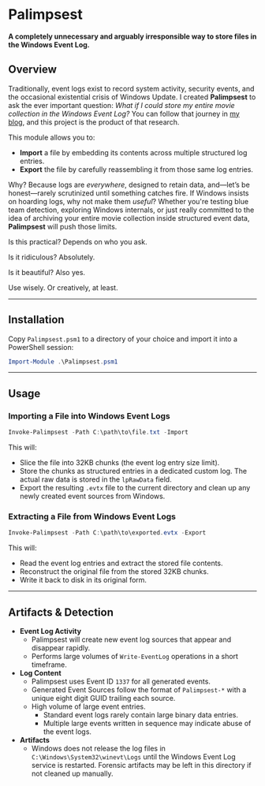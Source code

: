 # Palimpsest

**A completely unnecessary and arguably irresponsible way to store files in the Windows Event Log.**
## Overview

Traditionally, event logs exist to record system activity, security events, and the occasional existential crisis of Windows Update. I created **Palimpsest** to ask the ever important question: _What if I could store my entire movie collection in the Windows Event Log?_ You can follow that journey in [my blog](https://blog.rice.is/post/logjam/), and this project is the product of that research.

This module allows you to:

- **Import** a file by embedding its contents across multiple structured log entries.
- **Export** the file by carefully reassembling it from those same log entries.

Why? Because logs are _everywhere_, designed to retain data, and—let’s be honest—rarely scrutinized until something catches fire. If Windows insists on hoarding logs, why not make them _useful_? Whether you're testing blue team detection, exploring Windows internals, or just really committed to the idea of archiving your entire movie collection inside structured event data, **Palimpsest** will push those limits.

Is this practical? Depends on who you ask. 

Is it ridiculous? Absolutely. 

Is it beautiful? Also yes.

Use wisely. Or creatively, at least.

---

## Installation

Copy `Palimpsest.psm1` to a directory of your choice and import it into a PowerShell session:

```powershell
Import-Module .\Palimpsest.psm1
```

---

## Usage

### Importing a File into Windows Event Logs

```powershell
Invoke-Palimpsest -Path C:\path\to\file.txt -Import
```

This will:

- Slice the file into 32KB chunks (the event log entry size limit).
- Store the chunks as structured entries in a dedicated custom log. The actual raw data is stored in the `lpRawData` field.
- Export the resulting `.evtx` file to the current directory and clean up any newly created event sources from Windows.

### Extracting a File from Windows Event Logs

```powershell
Invoke-Palimpsest -Path C:\path\to\exported.evtx -Export
```

This will:

- Read the event log entries and extract the stored file contents.
- Reconstruct the original file from the stored 32KB chunks.
- Write it back to disk in its original form.

---

## Artifacts & Detection

- **Event Log Activity**
    - Palimpsest will create new event log sources that appear and disappear rapidly.
    - Performs large volumes of `Write-EventLog` operations in a short timeframe.
- **Log Content**
    - Palimpsest uses Event ID `1337` for all generated events.
    - Generated Event Sources follow the format of `Palimpsest-*` with a unique eight digit GUID trailing each source.
    - High volume of large event entries. 
	    - Standard event logs rarely contain large binary data entries. 
	    - Multiple large events written in sequence may indicate abuse of the event logs.
- **Artifacts**
    - Windows does not release the log files in `C:\Windows\System32\winevt\Logs` until the Windows Event Log service is restarted. Forensic artifacts may be left in this directory if not cleaned up manually.
